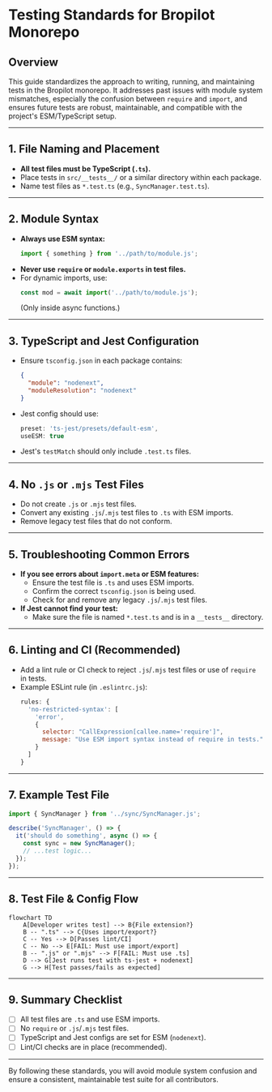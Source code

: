 # Testing Standards for Bropilot Monorepo

## Overview

This guide standardizes the approach to writing, running, and maintaining tests in the Bropilot monorepo. It addresses past issues with module system mismatches, especially the confusion between `require` and `import`, and ensures future tests are robust, maintainable, and compatible with the project's ESM/TypeScript setup.

---

## 1. File Naming and Placement

- **All test files must be TypeScript (`.ts`).**
- Place tests in `src/__tests__/` or a similar directory within each package.
- Name test files as `*.test.ts` (e.g., `SyncManager.test.ts`).

---

## 2. Module Syntax

- **Always use ESM syntax:**
  ```ts
  import { something } from '../path/to/module.js';
  ```
- **Never use `require` or `module.exports` in test files.**
- For dynamic imports, use:
  ```ts
  const mod = await import('../path/to/module.js');
  ```
  (Only inside async functions.)

---

## 3. TypeScript and Jest Configuration

- Ensure `tsconfig.json` in each package contains:
  ```json
  {
    "module": "nodenext",
    "moduleResolution": "nodenext"
  }
  ```
- Jest config should use:
  ```js
  preset: 'ts-jest/presets/default-esm',
  useESM: true
  ```
- Jest's `testMatch` should only include `.test.ts` files.

---

## 4. No `.js` or `.mjs` Test Files

- Do not create `.js` or `.mjs` test files.
- Convert any existing `.js`/`.mjs` test files to `.ts` with ESM imports.
- Remove legacy test files that do not conform.

---

## 5. Troubleshooting Common Errors

- **If you see errors about `import.meta` or ESM features:**
  - Ensure the test file is `.ts` and uses ESM imports.
  - Confirm the correct `tsconfig.json` is being used.
  - Check for and remove any legacy `.js`/`.mjs` test files.
- **If Jest cannot find your test:**
  - Make sure the file is named `*.test.ts` and is in a `__tests__` directory.

---

## 6. Linting and CI (Recommended)

- Add a lint rule or CI check to reject `.js`/`.mjs` test files or use of `require` in tests.
- Example ESLint rule (in `.eslintrc.js`):
  ```js
  rules: {
    'no-restricted-syntax': [
      'error',
      {
        selector: "CallExpression[callee.name='require']",
        message: "Use ESM import syntax instead of require in tests."
      }
    ]
  }
  ```

---

## 7. Example Test File

```ts
import { SyncManager } from '../sync/SyncManager.js';

describe('SyncManager', () => {
  it('should do something', async () => {
    const sync = new SyncManager();
    // ...test logic...
  });
});
```

---

## 8. Test File & Config Flow

```mermaid
flowchart TD
    A[Developer writes test] --> B{File extension?}
    B -- ".ts" --> C{Uses import/export?}
    C -- Yes --> D[Passes lint/CI]
    C -- No --> E[FAIL: Must use import/export]
    B -- ".js" or ".mjs" --> F[FAIL: Must use .ts]
    D --> G[Jest runs test with ts-jest + nodenext]
    G --> H[Test passes/fails as expected]
```

---

## 9. Summary Checklist

- [ ] All test files are `.ts` and use ESM imports.
- [ ] No `require` or `.js`/`.mjs` test files.
- [ ] TypeScript and Jest configs are set for ESM (`nodenext`).
- [ ] Lint/CI checks are in place (recommended).

---

By following these standards, you will avoid module system confusion and ensure a consistent, maintainable test suite for all contributors.
